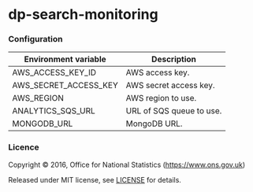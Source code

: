 dp-search-monitoring
==================

### Configuration

| Environment variable  | Description
| --------------------  | --------------------------------------
| AWS_ACCESS_KEY_ID     | AWS access key.
| AWS_SECRET_ACCESS_KEY | AWS secret access key.
| AWS_REGION            | AWS region to use.
| ANALYTICS_SQS_URL     | URL of SQS queue to use.
| MONGODB_URL           | MongoDB URL.

### Licence

Copyright ©‎ 2016, Office for National Statistics (https://www.ons.gov.uk)

Released under MIT license, see [LICENSE](LICENSE.md) for details.

